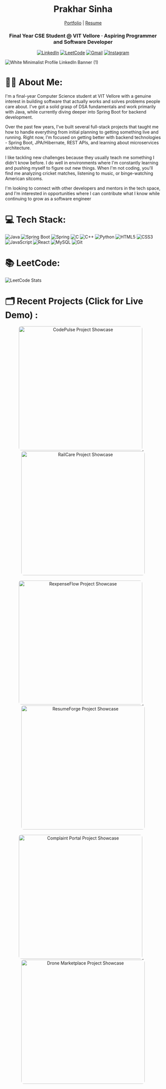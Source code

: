 <h1 align="center">Prakhar Sinha</h1>
<div align="center">

  [Portfolio](https://prakharsinha.vercel.app/) | [Resume](https://drive.google.com/file/d/1ERzlMRsTVwUMo-eImW4tEuUKreWV1y7i/view?usp=sharing)
  
</div>
<div align="center">
  
### Final Year CSE Student @ VIT Vellore · Aspiring Programmer and Software Developer
[![LinkedIn](https://img.shields.io/badge/LinkedIn-004182?style=for-the-badge&logo=linkedin&logoColor=white)](https://linkedin.com/in/prakhar3125)
[![LeetCode](https://img.shields.io/badge/LeetCode-black?style=for-the-badge&logo=leetcode&logoColor=FFA116)](https://leetcode.com/prakhar3125)
[![Gmail](https://img.shields.io/badge/Gmail-white?style=for-the-badge&logo=gmail&logoColor=EA4335)](mailto:workspace.prakhar@gmail.com)
[![Instagram](https://img.shields.io/badge/Instagram-black?style=for-the-badge&logo=instagram&logoColor=E4405F)](https://instagram.com/prakhar.3125)



</div>

![White Minimalist Profile LinkedIn Banner (1)](https://github.com/prakhar3125/prakhar3125/assets/111203228/336ae1a6-b6c0-40f7-be47-ec01ed6701c2)


# 🧑‍💻 About Me:
I'm a final-year Computer Science student at VIT Vellore with a genuine interest in building software that actually works and solves problems people care about. I've got a solid grasp of DSA fundamentals and work primarily with Java, while currently diving deeper into Spring Boot for backend development.

Over the past few years, I've built several full-stack projects that taught me how to handle everything from initial planning to getting something live and running. Right now, I'm focused on getting better with backend technologies - Spring Boot, JPA/Hibernate, REST APIs, and learning about microservices architecture.

I like tackling new challenges because they usually teach me something I didn't know before. I do well in environments where I'm constantly learning and pushing myself to figure out new things. When I'm not coding, you'll find me analyzing cricket matches, listening to music, or binge-watching American sitcoms.

I'm looking to connect with other developers and mentors in the tech space, and I'm interested in opportunities where I can contribute what I know while continuing to grow as a software engineer




# 💻 Tech Stack:
![Java](https://img.shields.io/badge/java-%23ED8B00.svg?style=for-the-badge&logo=openjdk&logoColor=white) ![Spring Boot](https://img.shields.io/badge/spring%20boot-%236DB33F.svg?style=for-the-badge&logo=spring&logoColor=white) ![Spring](https://img.shields.io/badge/spring-%236DB33F.svg?style=for-the-badge&logo=spring&logoColor=white) ![C](https://img.shields.io/badge/c-%2300599C.svg?style=for-the-badge&logo=c&logoColor=white) ![C++](https://img.shields.io/badge/c++-%2300599C.svg?style=for-the-badge&logo=c%2B%2B&logoColor=white) ![Python](https://img.shields.io/badge/python-3670A0?style=for-the-badge&logo=python&logoColor=ffdd54) ![HTML5](https://img.shields.io/badge/html5-%23E34F26.svg?style=for-the-badge&logo=html5&logoColor=white) ![CSS3](https://img.shields.io/badge/css3-%231572B6.svg?style=for-the-badge&logo=css3&logoColor=white) ![JavaScript](https://img.shields.io/badge/javascript-%23323330.svg?style=for-the-badge&logo=javascript&logoColor=%23F7DF1E) ![React](https://img.shields.io/badge/react-%2320232a.svg?style=for-the-badge&logo=react&logoColor=%2361DAFB) ![MySQL](https://img.shields.io/badge/mysql-%2300f.svg?style=for-the-badge&logo=mysql&logoColor=white) ![Git](https://img.shields.io/badge/git-%23F05033.svg?style=for-the-badge&logo=git&logoColor=white)



# 📚 LeetCode:
![LeetCode Stats](https://leetcard.jacoblin.cool/prakhar3125?theme=dark&font=Montserrat&ext=heatmap)

# 🗂️ Recent Projects (Click for Live Demo) : 

<p align="center">
<!-- Row 1 -->
<a href="https://codepulsetracker.vercel.app/authentication" target="_blank" rel="noopener noreferrer">
<img src="https://github.com/user-attachments/assets/00e1de96-81da-40c3-86d7-48a2a93b7157" alt="CodePulse Project Showcase" width="400" style="max-width: 100%; height: auto; border-radius: 8px;" loading="lazy">
</a>
&nbsp;&nbsp;&nbsp;
<a href="https://railcare.vercel.app/" target="_blank" rel="noopener noreferrer">
<img src="https://github.com/user-attachments/assets/fa5974ec-6c5c-4642-a35d-ea0aa7201af7" alt="RailCare Project Showcase" width="400" style="max-width: 100%; height: auto; border-radius: 8px;" loading="lazy">
</a>
<br><br>

<!-- Row 2 -->

<a href="https://expenseflowbudget.vercel.app/auth" target="_blank" rel="noopener noreferrer">
<img src="https://github.com/user-attachments/assets/035850ce-b447-45b1-873e-afab5696ab40" alt="RexpenseFlow Project Showcase" width="400" style="max-width: 100%; height: auto; border-radius: 8px;" loading="lazy">
</a>
&nbsp;&nbsp;&nbsp;
<a href="https://resumegenapp.vercel.app/" target="_blank" rel="noopener noreferrer">
<img src="https://github.com/user-attachments/assets/a05bf7a9-8475-4b42-af35-505c0373ebc1" alt="ResumeForge Project Showcase" width="400" style="max-width: 100%; height: auto; border-radius: 8px;" loading="lazy">
</a>
<br><br>

<!-- Row 3 -->

<a href="https://college-complaint-and-resolution-portal.vercel.app/index.html" target="_blank" rel="noopener noreferrer">
<img src="https://github.com/user-attachments/assets/6d4033a6-14b7-4758-a696-1fb9edfc9357" alt="Complaint Portal Project Showcase" width="400" style="max-width: 100%; height: auto; border-radius: 8px;" loading="lazy">
</a>
&nbsp;&nbsp;&nbsp;
<a href="https://prakhar3125.github.io/Responsive-Drone-Marketplace/" target="_blank" rel="noopener noreferrer">
<img src="https://github.com/prakhar3125/prakhar3125/assets/111203228/56b7a1bd-1741-4867-835a-9ee0ca3ad80d" alt="Drone Marketplace Project Showcase" width="400" style="max-width: 100%; height: auto; border-radius: 8px;" loading="lazy">
</a>
</p>
 


